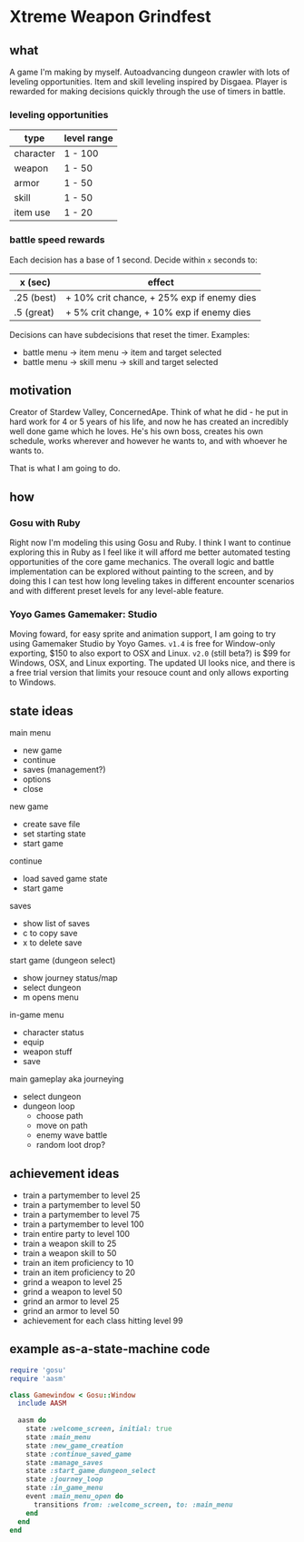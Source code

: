 # Xtreme Weapon Grindfest

## what
A game I'm making by myself. Autoadvancing dungeon crawler with lots of leveling opportunities.
Item and skill leveling inspired by Disgaea. Player is rewarded for making decisions quickly 
through the use of timers in battle. 

### leveling opportunities
type | level range
-----|------------
character | 1 - 100
weapon | 1 - 50
armor | 1 - 50
skill | 1 - 50
item use | 1 - 20

### battle speed rewards
Each decision has a base of 1 second. Decide within `x` seconds to:

x (sec) | effect
--------|-------
.25 (best)    | + 10% crit chance, + 25% exp if enemy dies
.5 (great)    | + 5% crit change, + 10% exp if enemy dies

Decisions can have subdecisions that reset the timer. Examples: 
- battle menu -> item menu -> item and target selected
- battle menu -> skill menu -> skill and target selected

## motivation
Creator of Stardew Valley, ConcernedApe. Think of what he did - he put in hard work for 4 or 5 
years of his life, and now he has created an incredibly well done game which he loves. He's his
own boss, creates his own schedule, works wherever and however he wants to, and with whoever he
wants to. 

That is what I am going to do.

## how
### Gosu with Ruby
Right now I'm modeling this using Gosu and Ruby. I think I want to continue exploring this in 
Ruby as I feel like it will afford me better automated testing opportunities of the core game
mechanics. The overall logic and battle implementation can be explored without painting to the 
screen, and by doing this I can test how long leveling takes in different encounter scenarios
and with different preset levels for any level-able feature.

### Yoyo Games Gamemaker: Studio
Moving foward, for easy sprite and animation
support, I am going to try using Gamemaker Studio by Yoyo Games. `v1.4` is free for Window-only
exporting, $150 to also export to OSX and Linux. `v2.0` (still beta?) is $99 for Windows, OSX, 
and Linux exporting. The updated UI looks nice, and there is a free trial version that limits
your resouce count and only allows exporting to Windows.

## state ideas
main menu
- new game
- continue
- saves (management?)
- options
- close

new game
- create save file
- set starting state
- start game

continue
- load saved game state
- start game

saves
- show list of saves
- c to copy save
- x to delete save

start game (dungeon select)
- show journey status/map
- select dungeon
- m opens menu

in-game menu
- character status
- equip
- weapon stuff
- save

main gameplay aka journeying
- select dungeon
- dungeon loop
  - choose path
  - move on path
  - enemy wave battle
  - random loot drop?
  
## achievement ideas
- train a partymember to level 25
- train a partymember to level 50
- train a partymember to level 75
- train a partymember to level 100
- train entire party to level 100
- train a weapon skill to 25
- train a weapon skill to 50
- train an item proficiency to 10
- train an item proficiency to 20
- grind a weapon to level 25
- grind a weapon to level 50
- grind an armor to level 25
- grind an armor to level 50
- achievement for each class hitting level 99 
  
## example as-a-state-machine code
```ruby
require 'gosu'
require 'aasm'

class Gamewindow < Gosu::Window
  include AASM
  
  aasm do
    state :welcome_screen, initial: true
    state :main_menu
    state :new_game_creation
    state :continue_saved_game
    state :manage_saves
    state :start_game_dungeon_select
    state :journey_loop
    state :in_game_menu
    event :main_menu_open do
      transitions from: :welcome_screen, to: :main_menu
    end
  end
end
    
```

